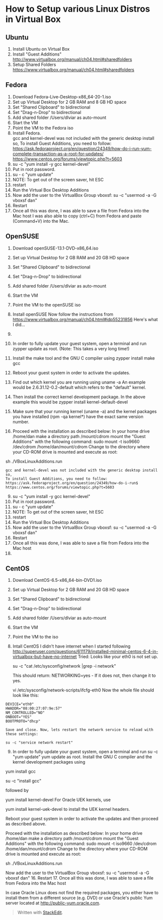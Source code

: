# How to Setup various Linux Distros in Virtual Box

## Ubuntu
1. Install Ubuntu on Virtual Box
2. Install "Guest Additions" http://www.virtualbox.org/manual/ch04.html#sharedfolders
3. Setup Shared Folders https://www.virtualbox.org/manual/ch04.html#sharedfolders

## Fedora
1.  Download Fedora-Live-Desktop-x86_64-20-1.iso
2.  Set up Virtual Desktop for 2 GB RAM and 8 GB HD space
3.  Set "Shared Clipboard" to bidirectional
4.  Set "Drag-n-Drop" to bidirectional
5.  Add shared folder /Users/dlviar as auto-mount
6.  Start the VM
7.  Point the VM to the Fedora iso
8.  Install Fedora.  
    gcc and kernel-devel was not included with the generic desktop install so,
    To install Guest Additions, you need to follow: https://ask.fedoraproject.org/en/question/24349/how-do-i-run-yum-complete-transaction-as-a-root-for-updates/
    https://www.centos.org/forums/viewtopic.php?t=5603
9.  su -c "yum install -y gcc kernel-devel"
10. Put in root password.
11. su - c "yum update"
12. NOTE:  To get out of the screen saver, hit ESC
13. restart
14. Run the Virtual Box Desktop Additions
15. Now add the user to the VirtualBox Group vboxsf:
    su -c "usermod -a -G vboxsf dan"
16. Restart
17. Once all this was done, I was able to save a file from Fedora into the Mac host
    I was also able to copy (ctrl+C) from Fedora and paste (Command+V) into the Mac.

## OpenSUSE
1.  Download openSUSE-13.1-DVD-x86_64.iso
2.  Set up Virtual Desktop for 2 GB RAM and 20 GB HD space
3.  Set "Shared Clipboard" to bidirectional
4.  Set "Drag-n-Drop" to bidirectional
5.  Add shared folder /Users/dlviar as auto-mount
6.  Start the VM
7.  Point the VM to the openSUSE iso
8.  Install openSUSE
    Now follow the instructions from https://www.virtualbox.org/manual/ch04.html#idp55231856
    Here's what I did...
9.  
	
9.  In order to fully update your guest system, open a terminal and run
    zypper update
    as root.  (Note:  This takes a very long time!)
10. Install the make tool and the GNU C compiler using
    zypper install make gcc
11. Reboot your guest system in order to activate the updates.
12. Find out which kernel you are running using
    uname -a
    An example would be 2.6.31.12-0.2-default which refers to the "default" kernel. 
13. Then install the correct kernel development package. In the above example this would be
    zypper install kernel-default-devel
14. Make sure that your running kernel (uname -a) and the kernel packages you have installed (rpm -qa kernel\*) have the exact same version number. 
15. Proceed with the installation as described below:
    In your home drive /home/dan make a directory path /mount/cdrom
    mount the "Guest Additions" with the following command:
    sudo mount -t iso9660 /dev/cdrom /home/dan/mount/cdrom
Change to the directory where your CD-ROM drive is mounted and execute as root:

sh ./VBoxLinuxAdditions.run



    gcc and kernel-devel was not included with the generic desktop install so,
    To install Guest Additions, you need to follow: https://ask.fedoraproject.org/en/question/24349/how-do-i-run$
    https://www.centos.org/forums/viewtopic.php?t=5603
9.  su -c "yum install -y gcc kernel-devel"
10. Put in root password.
11. su - c "yum update"
12. NOTE:  To get out of the screen saver, hit ESC
13. restart
14. Run the Virtual Box Desktop Additions
15. Now add the user to the VirtualBox Group vboxsf:
    su -c "usermod -a -G vboxsf dan"
16. Restart
17. Once all this was done, I was able to save a file from Fedora into the Mac host
2. 

## CentOS
1. Download CentOS-6.5-x86_64-bin-DVD1.iso
2.  Set up Virtual Desktop for 2 GB RAM and 20 GB HD space
3.  Set "Shared Clipboard" to bidirectional
4.  Set "Drag-n-Drop" to bidirectional
5.  Add shared folder /Users/dlviar as auto-mount
6.  Start the VM
7.  Point the VM to the iso
8.  Intall CentOS
    I didn't have internet when I started
    following  http://superuser.com/questions/611179/installed-minimal-centos-6-4-in-virtualbox-but-have-no-internet
    Tried:
    Looks like your eth0 is not set up.

    su -c "cat /etc/sysconfig/network |grep -i network"

    This should return: NETWORKING=yes - If it does not, then change it to yes.
    
    vi /etc/sysconfig/network-scripts/ifcfg-eth0
    Now the whole file should look like this:

```
DEVICE="eth0"
HWADDR="08:00:27:07:9e:57"
NM_CONTROLLED="NO"
ONBOOT="YES"
BOOTPROTO="dhcp"
```
    Save and close. Now, lets restart the network service to reload with these settings:

    su -c "service network restart"

9.  In order to fully update your guest system, open a terminal and run
    su -c "yum update"
yum update
as root.
Install the GNU C compiler and the kernel development packages using

yum install gcc

su -c "install gcc"

followed by

yum install kernel-devel
For Oracle UEK kernels, use

yum install kernel-uek-devel
to install the UEK kernel headers.

Reboot your guest system in order to activate the updates and then proceed as described above.

Proceed with the installation as described below:
    In your home drive /home/dan make a directory path /mount/cdrom
    mount the "Guest Additions" with the following command:
    sudo mount -t iso9660 /dev/cdrom /home/dan/mount/cdrom
Change to the directory where your CD-ROM drive is mounted and execute as root:

sh ./VBoxLinuxAdditions.run

Now add the user to the VirtualBox Group vboxsf:
    su -c "usermod -a -G vboxsf dan"
16. Restart
17. Once all this was done, I was able to save a file from Fedora into the Mac host


In case Oracle Linux does not find the required packages, you either have to install them from a different source (e.g. DVD) or use Oracle's public Yum server located at http://public-yum.oracle.com.

 






> Written with [StackEdit](https://stackedit.io/).